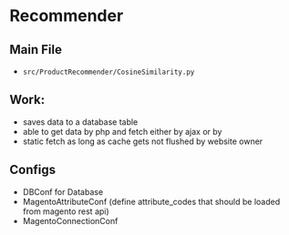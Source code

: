 # Recommender

## Main File
- ```src/ProductRecommender/CosineSimilarity.py```

## Work:
- saves data to a database table
- able to get data by php and fetch either by ajax or by 
- static fetch as long as cache gets not flushed by website owner

## Configs
- DBConf for Database
- MagentoAttributeConf (define attribute_codes that should be loaded from magento rest api)
- MagentoConnectionConf